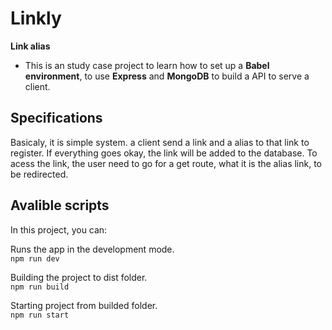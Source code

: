 # Linkly

**Link alias**

* This is an study case project to learn how to set up a **Babel environment**, to use **Express** and **MongoDB** to build  a API to serve a client.

## Specifications
Basicaly, it is simple system. a client send a link and a alias to that link to register. If everything goes okay, the link will be added to the database.
To acess the link, the user need to go for a get route, what it is the alias link, to be redirected. 


## Avalible scripts
In this project, you can:

Runs the app in the development mode.<br/>
`npm run dev`

Building the project to dist folder.<br/>
`npm run build`

Starting project from builded folder.<br/>
`npm run start`
